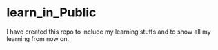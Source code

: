 # learn_in_Public
I have created this repo to include my learning stuffs and to show all my learning from now on.
